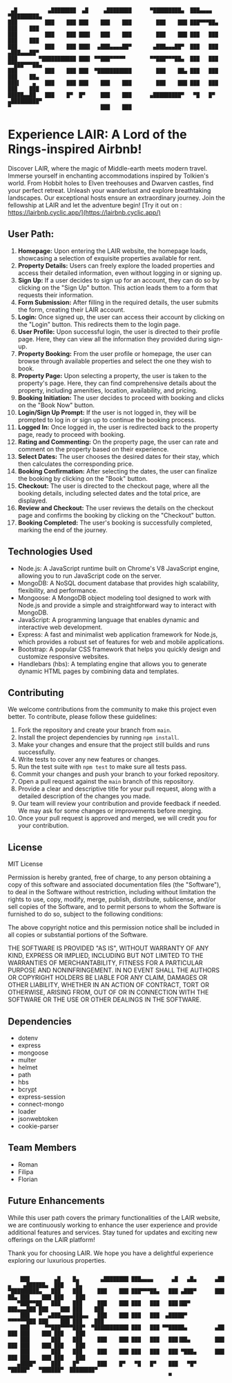 ```

 ▄█          ▄████████  ▄█     ▄████████      ▀█████████▄  ███▄▄▄▄   ▀█████████▄
███         ███    ███ ███    ███    ███        ███    ███ ███▀▀▀██▄   ███    ███
███         ███    ███ ███▌   ███    ███        ███    ███ ███   ███   ███    ███
███         ███    ███ ███▌  ▄███▄▄▄▄██▀       ▄███▄▄▄██▀  ███   ███  ▄███▄▄▄██▀
███       ▀███████████ ███▌ ▀▀███▀▀▀▀▀        ▀▀███▀▀▀██▄  ███   ███ ▀▀███▀▀▀██▄
███         ███    ███ ███  ▀███████████        ███    ██▄ ███   ███   ███    ██▄
███▌    ▄   ███    ███ ███    ███    ███        ███    ███ ███   ███   ███    ███
█████▄▄██   ███    █▀  █▀     ███    ███      ▄█████████▀   ▀█   █▀  ▄█████████▀
▀                             ███    ███

```

# Experience LAIR: A Lord of the Rings-inspired Airbnb!

Discover LAIR, where the magic of Middle-earth meets modern travel. Immerse yourself in enchanting accommodations inspired by Tolkien's world. From Hobbit holes to Elven treehouses and Dwarven castles, find your perfect retreat. Unleash your wanderlust and explore breathtaking landscapes. Our exceptional hosts ensure an extraordinary journey. Join the fellowship at LAIR and let the adventure begin!
[Try it out on : https://lairbnb.cyclic.app/](https://lairbnb.cyclic.app/)

## User Path:

1. **Homepage:** Upon entering the LAIR website, the homepage loads, showcasing a selection of exquisite properties available for rent.
2. **Property Details:** Users can freely explore the loaded properties and access their detailed information, even without logging in or signing up.
3. **Sign Up:** If a user decides to sign up for an account, they can do so by clicking on the "Sign Up" button. This action leads them to a form that requests their information.
4. **Form Submission:** After filling in the required details, the user submits the form, creating their LAIR account.
5. **Login:** Once signed up, the user can access their account by clicking on the "Login" button. This redirects them to the login page.
6. **User Profile:** Upon successful login, the user is directed to their profile page. Here, they can view all the information they provided during sign-up.
7. **Property Booking:** From the user profile or homepage, the user can browse through available properties and select the one they wish to book.
8. **Property Page:** Upon selecting a property, the user is taken to the property's page. Here, they can find comprehensive details about the property, including amenities, location, availability, and pricing.
9. **Booking Initiation:** The user decides to proceed with booking and clicks on the "Book Now" button.
10. **Login/Sign Up Prompt:** If the user is not logged in, they will be prompted to log in or sign up to continue the booking process.
11. **Logged In:** Once logged in, the user is redirected back to the property page, ready to proceed with booking.
12. **Rating and Commenting:** On the property page, the user can rate and comment on the property based on their experience.
13. **Select Dates:** The user chooses the desired dates for their stay, which then calculates the corresponding price.
14. **Booking Confirmation:** After selecting the dates, the user can finalize the booking by clicking on the "Book" button.
15. **Checkout:** The user is directed to the checkout page, where all the booking details, including selected dates and the total price, are displayed.
16. **Review and Checkout:** The user reviews the details on the checkout page and confirms the booking by clicking on the "Checkout" button.
17. **Booking Completed:** The user's booking is successfully completed, marking the end of the journey.

## Technologies Used

- Node.js: A JavaScript runtime built on Chrome's V8 JavaScript engine, allowing you to run JavaScript code on the server.
- MongoDB: A NoSQL document database that provides high scalability, flexibility, and performance.
- Mongoose: A MongoDB object modeling tool designed to work with Node.js and provide a simple and straightforward way to interact with MongoDB.
- JavaScript: A programming language that enables dynamic and interactive web development.
- Express: A fast and minimalist web application framework for Node.js, which provides a robust set of features for web and mobile applications.
- Bootstrap: A popular CSS framework that helps you quickly design and customize responsive websites.
- Handlebars (hbs): A templating engine that allows you to generate dynamic HTML pages by combining data and templates.

## Contributing

We welcome contributions from the community to make this project even better. To contribute, please follow these guidelines:

1. Fork the repository and create your branch from `main`.
2. Install the project dependencies by running `npm install`.
3. Make your changes and ensure that the project still builds and runs successfully.
4. Write tests to cover any new features or changes.
5. Run the test suite with `npm test` to make sure all tests pass.
6. Commit your changes and push your branch to your forked repository.
7. Open a pull request against the `main` branch of this repository.
8. Provide a clear and descriptive title for your pull request, along with a detailed description of the changes you made.
9. Our team will review your contribution and provide feedback if needed. We may ask for some changes or improvements before merging.
10. Once your pull request is approved and merged, we will credit you for your contribution.

## License

MIT License

Permission is hereby granted, free of charge, to any person obtaining a copy of this software and associated documentation files (the "Software"),
to deal in the Software without restriction, including without limitation the rights to use, copy, modify, merge, publish, distribute, sublicense,
and/or sell copies of the Software, and to permit persons to whom the Software is furnished to do so, subject to the following conditions:

The above copyright notice and this permission notice shall be included in all copies or substantial portions of the Software.

THE SOFTWARE IS PROVIDED "AS IS", WITHOUT WARRANTY OF ANY KIND, EXPRESS OR IMPLIED, INCLUDING BUT NOT LIMITED TO THE WARRANTIES OF MERCHANTABILITY,
FITNESS FOR A PARTICULAR PURPOSE AND NONINFRINGEMENT. IN NO EVENT SHALL THE AUTHORS OR COPYRIGHT HOLDERS BE LIABLE FOR ANY CLAIM, DAMAGES OR OTHER
LIABILITY, WHETHER IN AN ACTION OF CONTRACT, TORT OR OTHERWISE, ARISING FROM, OUT OF OR IN CONNECTION WITH THE SOFTWARE OR THE USE OR OTHER
DEALINGS IN THE SOFTWARE.

## Dependencies

- dotenv
- express
- mongoose
- multer
- helmet
- path
- hbs
- bcrypt
- express-session
- connect-mongo
- loader
- jsonwebtoken
- cookie-parser

## Team Members

- Roman
- Filipa
- Florian

## Future Enhancements

While this user path covers the primary functionalities of the LAIR website, we are continuously working to enhance the user experience and provide additional features and services. Stay tuned for updates and exciting new offerings on the LAIR platform!

Thank you for choosing LAIR. We hope you have a delightful experience exploring our luxurious properties.

```

    ███        ▄█    █▄       ▄████████ ███▄▄▄▄      ▄█   ▄█▄      ▄██   ▄    ▄██████▄  ███    █▄
▀█████████▄   ███    ███     ███    ███ ███▀▀▀██▄   ███ ▄███▀      ███   ██▄ ███    ███ ███    ███
   ▀███▀▀██   ███    ███     ███    ███ ███   ███   ███▐██▀        ███▄▄▄███ ███    ███ ███    ███
    ███   ▀  ▄███▄▄▄▄███▄▄   ███    ███ ███   ███  ▄█████▀         ▀▀▀▀▀▀███ ███    ███ ███    ███
    ███     ▀▀███▀▀▀▀███▀  ▀███████████ ███   ███ ▀▀█████▄         ▄██   ███ ███    ███ ███    ███
    ███       ███    ███     ███    ███ ███   ███   ███▐██▄        ███   ███ ███    ███ ███    ███
    ███       ███    ███     ███    ███ ███   ███   ███ ▀███▄      ███   ███ ███    ███ ███    ███
   ▄████▀     ███    █▀      ███    █▀   ▀█   █▀    ███   ▀█▀       ▀█████▀   ▀██████▀  ████████▀
                                                    ▀

```
